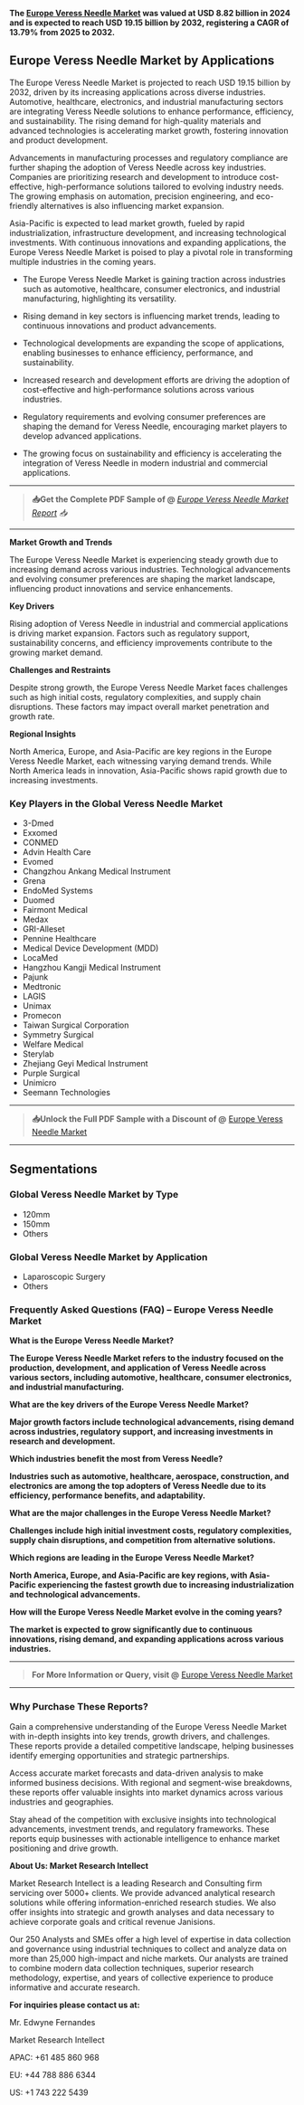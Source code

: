 <p><strong>The <a href="https://www.marketresearchintellect.com/download-sample/?rid=1083242&amp;utm_source=Pulse-April-Europe&amp;utm_medium=852">Europe Veress Needle Market</a> was valued at USD 8.82 billion in 2024 and is expected to reach USD 19.15 billion by 2032, registering a CAGR of 13.79% from 2025 to 2032.</strong></p><h2>Europe Veress Needle Market by Applications&nbsp;</h2><p><p>The Europe Veress Needle Market is projected to reach USD 19.15 billion by 2032, driven by its increasing applications across diverse industries. Automotive, healthcare, electronics, and industrial manufacturing sectors are integrating Veress Needle solutions to enhance performance, efficiency, and sustainability. The rising demand for high-quality materials and advanced technologies is accelerating market growth, fostering innovation and product development.</p><p>Advancements in manufacturing processes and regulatory compliance are further shaping the adoption of Veress Needle across key industries. Companies are prioritizing research and development to introduce cost-effective, high-performance solutions tailored to evolving industry needs. The growing emphasis on automation, precision engineering, and eco-friendly alternatives is also influencing market expansion.</p><p>Asia-Pacific is expected to lead market growth, fueled by rapid industrialization, infrastructure development, and increasing technological investments. With continuous innovations and expanding applications, the Europe Veress Needle Market is poised to play a pivotal role in transforming multiple industries in the coming years.</p></p><ul><li><p>The Europe Veress Needle Market is gaining traction across industries such as automotive, healthcare, consumer electronics, and industrial manufacturing, highlighting its versatility.</p></li><li><p>Rising demand in key sectors is influencing market trends, leading to continuous innovations and product advancements.</p></li><li><p>Technological developments are expanding the scope of applications, enabling businesses to enhance efficiency, performance, and sustainability.</p></li><li><p>Increased research and development efforts are driving the adoption of cost-effective and high-performance solutions across various industries.</p></li><li><p>Regulatory requirements and evolving consumer preferences are shaping the demand for Veress Needle, encouraging market players to develop advanced applications.</p></li><li><p>The growing focus on sustainability and efficiency is accelerating the integration of Veress Needle in modern industrial and commercial applications.</p></li></ul><hr /><blockquote><p><strong><span class="font-[700]">📥Get the Complete PDF Sample of @ </span></strong><em><span class="font-[700]"><a href="https://www.marketresearchintellect.com/download-sample/?rid=1083242&amp;utm_source=Pulse-April-Europe&amp;utm_medium=852" target="_blank" data-tracking-control-name="article-ssr-frontend-pulse_little-text-block" data-tracking-will-navigate="" data-test-link="">Europe Veress Needle Market Report</a>&nbsp;📥</span></em></p></blockquote><hr /><p class="" data-start="77" data-end="360"><strong data-start="77" data-end="105">Market Growth and Trends</strong></p><p class="" data-start="77" data-end="360">The Europe Veress Needle Market is experiencing steady growth due to increasing demand across various industries. Technological advancements and evolving consumer preferences are shaping the market landscape, influencing product innovations and service enhancements.</p><p class="" data-start="362" data-end="606"><strong data-start="362" data-end="377">Key Drivers</strong></p><p class="" data-start="362" data-end="606">Rising adoption of Veress Needle in industrial and commercial applications is driving market expansion. Factors such as regulatory support, sustainability concerns, and efficiency improvements contribute to the growing market demand.</p><p class="" data-start="608" data-end="849"><strong data-start="608" data-end="637">Challenges and Restraints</strong></p><p class="" data-start="608" data-end="849">Despite strong growth, the Europe Veress Needle Market faces challenges such as high initial costs, regulatory complexities, and supply chain disruptions. These factors may impact overall market penetration and growth rate.</p><p class="" data-start="851" data-end="1095"><strong data-start="851" data-end="872">Regional Insights</strong></p><p class="" data-start="851" data-end="1095">North America, Europe, and Asia-Pacific are key regions in the Europe Veress Needle Market, each witnessing varying demand trends. While North America leads in innovation, Asia-Pacific shows rapid growth due to increasing investments.</p><p><h3>Key Players in the Global Veress Needle Market </h3><ul><li>3-Dmed</li><li> Exxomed</li><li> CONMED</li><li> Advin Health Care</li><li> Evomed</li><li> Changzhou Ankang Medical Instrument</li><li> Grena</li><li> EndoMed Systems</li><li> Duomed</li><li> Fairmont Medical</li><li> Medax</li><li> GRI-Alleset</li><li> Pennine Healthcare</li><li> Medical Device Development (MDD)</li><li> LocaMed</li><li> Hangzhou Kangji Medical Instrument</li><li> Pajunk</li><li> Medtronic</li><li> LAGIS</li><li> Unimax</li><li> Promecon</li><li> Taiwan Surgical Corporation</li><li> Symmetry Surgical</li><li> Welfare Medical</li><li> Sterylab</li><li> Zhejiang Geyi Medical Instrument</li><li> Purple Surgical</li><li> Unimicro</li><li> Seemann Technologies</li></ul></p><hr /><blockquote><p><strong>📥Unlock the Full PDF Sample with a Discount of @</strong> <a href="https://www.marketresearchintellect.com/ask-for-discount/?rid=1083242&amp;utm_source=Pulse-April-Europe&amp;utm_medium=852">Europe Veress Needle Market</a></p></blockquote><hr /><p><h2>Segmentations</h2><h3>Global Veress Needle Market by Type</h3><ul><li>120mm</li><li> 150mm</li><li> Others</li></ul><h3>Global Veress Needle Market by Application</h3><ul><li>Laparoscopic Surgery</li><li> Others</li></ul></p><h3><strong>Frequently Asked Questions (FAQ) &ndash; Europe Veress Needle Market</strong></h3><p><strong>What is the Europe Veress Needle Market?</strong></p><p><strong>The Europe Veress Needle Market refers to the industry focused on the production, development, and application of Veress Needle across various sectors, including automotive, healthcare, consumer electronics, and industrial manufacturing.</strong></p><p><strong>What are the key drivers of the Europe Veress Needle Market?</strong></p><p><strong>Major growth factors include technological advancements, rising demand across industries, regulatory support, and increasing investments in research and development.</strong></p><p><strong>Which industries benefit the most from Veress Needle?</strong></p><p><strong>Industries such as automotive, healthcare, aerospace, construction, and electronics are among the top adopters of Veress Needle due to its efficiency, performance benefits, and adaptability.</strong></p><p><strong>What are the major challenges in the Europe Veress Needle Market?</strong></p><p><strong>Challenges include high initial investment costs, regulatory complexities, supply chain disruptions, and competition from alternative solutions.</strong></p><p><strong>Which regions are leading in the Europe Veress Needle Market?</strong></p><p><strong>North America, Europe, and Asia-Pacific are key regions, with Asia-Pacific experiencing the fastest growth due to increasing industrialization and technological advancements.</strong></p><p><strong>How will the Europe Veress Needle Market evolve in the coming years?</strong></p><p><strong>The market is expected to grow significantly due to continuous innovations, rising demand, and expanding applications across various industries.</strong></p><hr /><blockquote><p><span class="font-[700]"><strong>For More Information or Query, visit&nbsp;@</strong>&nbsp;</span><span class="font-[700]"><a href="https://www.marketresearchintellect.com/product/veress-needle-market/?utm_source=Linkedin&utm_medium=852" target="_blank" data-tracking-control-name="article-ssr-frontend-pulse_little-text-block" data-tracking-will-navigate="" data-test-link="">Europe Veress Needle Market</a></span></p></blockquote><hr /><h3><strong data-start="0" data-end="31">Why Purchase These Reports?</strong></h3><p class="" data-start="35" data-end="297">Gain a comprehensive understanding of the Europe Veress Needle Market with in-depth insights into key trends, growth drivers, and challenges. These reports provide a detailed competitive landscape, helping businesses identify emerging opportunities and strategic partnerships.</p><p class="" data-start="299" data-end="540">Access accurate market forecasts and data-driven analysis to make informed business decisions. With regional and segment-wise breakdowns, these reports offer valuable insights into market dynamics across various industries and geographies.</p><p class="" data-start="542" data-end="784">Stay ahead of the competition with exclusive insights into technological advancements, investment trends, and regulatory frameworks. These reports equip businesses with actionable intelligence to enhance market positioning and drive growth.</p><p><strong><span class="font-[700]">About Us: Market Research Intellect</span></strong></p><p><span class="">Market Research Intellect is a leading Research and Consulting firm servicing over 5000+ clients. We provide advanced analytical research solutions while offering information-enriched research studies.&nbsp;</span>We also offer insights into strategic and growth analyses and data necessary to achieve corporate goals and critical revenue Janisions.</p><p><span class="">Our 250 Analysts and SMEs offer a high level of expertise in data collection and governance using industrial techniques to collect and analyze data on more than 25,000 high-impact and niche markets. Our analysts are trained to combine modern data collection techniques, superior research methodology, expertise, and years of collective experience to produce informative and accurate research.</span></p><p><strong>For inquiries please contact us at:</strong></p><p>Mr. Edwyne Fernandes</p><p>Market Research Intellect</p><p>APAC: +61 485 860 968</p><p>EU: +44 788 886 6344</p><p>US: +1 743 222 5439</p>
